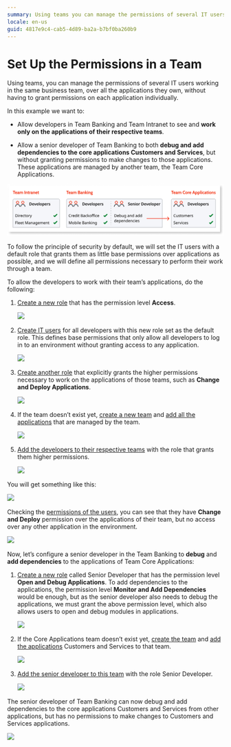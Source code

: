 ```yaml
---
summary: Using teams you can manage the permissions of several IT users working in the same business team over all the applications they own without having to grant permissions on each application individually.
locale: en-us
guid: 4817e9c4-cab5-4d89-ba2a-b7bf0ba260b9
---
```


# Set Up the Permissions in a Team

Using teams, you can manage the permissions of several IT users working in the same business team, over all the applications they own, without having to grant permissions on each application individually.

In this example we want to:

* Allow developers in Team Banking and Team Intranet to see and **work only on the applications of their respective teams**.

* Allow a senior developer of Team Banking to both **debug and add dependencies to the core applications Customers and Services**, but without granting permissions to make changes to those applications. These applications are managed by another team, the Team Core Applications.

![](images/team-permissions-teams-diag.png?width=900)

To follow the principle of security by default, we will set the IT users with a default role that grants them as little base permissions over applications as possible, and we will define all permissions necessary to perform their work through a team.

To allow the developers to work with their team’s applications, do the following:

1. [Create a new role](create-an-it-role.md#create-a-new-role) that has the permission level **Access**.  

    ![](images/team-permissions-new-role-lt.png?width=450)

1. [Create IT users](create-an-it-user.md) for all developers with this new role set as the default role. This defines base permissions that only allow all developers to log in to an environment without granting access to any application.  

    ![](images/team-permissions-new-user-lt.png?width=350)

1. [Create another role](create-an-it-role.md#create-a-new-role) that explicitly grants the higher permissions necessary to work on the applications of those teams, such as **Change and Deploy Applications**.  

    ![](images/team-permissions-higher-role-lt.png?width=450)

1. If the team doesn’t exist yet, [create a new team](create-an-it-team.md) and [add all the applications](create-an-it-team.md#add-applications-to-the-team) that are managed by the team.  

    ![](images/team-permissions-add-apps-lt.png?width=800)

1. [Add the developers to their respective teams](create-an-it-team.md#add-it-users-to-the-team) with the role that grants them higher permissions.  

    ![](images/team-permissions-add-users-lt.png?width=800)

You will get something like this:

![](images/team-permissions-overview-lt.png?width=950)

Checking the [permissions of the users](find-out-the-permissions-of-it-users.md#permissions-of-a-specific-IT-user), you can see that they have **Change and Deploy** permission over the applications of their team, but no access over any other application in the environment.

![](images/team-permissions-check-user-lt.png?width=800)

Now, let’s configure a senior developer in the Team Banking to **debug** and **add dependencies** to the applications of Team Core Applications:

1. [Create a new role](create-an-it-role.md#create-a-new-role) called Senior Developer that has the permission level **Open and Debug Applications**. To add dependencies to the applications, the permission level **Monitor and Add Dependencies** would be enough, but as the senior developer also needs to debug the applications, we must grant the above permission level, which also allows users to open and debug modules in applications.  

    ![](images/team-permissions-senior-role-lt.png?width=450)

1. If the Core Applications team doesn’t exist yet, [create the team](create-an-it-team.md) and [add the applications](create-an-it-team.md#add-applications-to-the-team) Customers and Services to that team.  

    ![](images/team-permissions-add-apps-2-lt.png?width=800)

1. [Add the senior developer to this team](create-an-it-team.md#add-it-users-to-the-team) with the role Senior Developer.  

    ![](images/team-permissions-add-senior-user-lt.png?width=800)

The senior developer of Team Banking can now debug and add dependencies to the core applications Customers and Services from other applications, but has no permissions to make changes to Customers and Services applications.

![](images/team-permissions-check-senior-user-lt.png?width=800)

